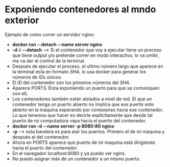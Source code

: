 # Exponiendo contenedores al mndo exterior 

Ejemplo de como correr un servidor nginx:

- **docker run --detach --name server nginx**
- **-d** ó **--detach** —> Si el contenedor que voy a ejecutar tiene un proceso que tiene output y/o pretende correr en modo interactivo, lo va omitir, me va dar el control de la terminal.
- Después de ejecutar el proceso, el ultimo número largo que aparece en la terminal esta en formato *SHA*, lo usa docker para generar los números de *IDs* únicos.
- El *ID* del contenedor son los primeros números del *SHA*.
- Aparece PORTS (Esta exponiendo un puerto para que se comuniquen con el).
- Los contenedores también están aislados a nivel de red. El que un contenedor tenga un puerto abierto no implica que ese puerto este abierto en la maquina esperando por conexiones hacia ese contenedor. Lo que tenemos que hacer es decirle explícitamente que desde tal puerto de mi computadora vaya hacia el puerto del contenedor.
- **docker run -d --name server -p 8080:80 nginx**
- **-p** —> esta bandera es para atar los puertos. Primero el de mi maquina y después el del contenedor.
- Ahora en PORTS aparece que puerto de mi maquina está dirigiendo hacia el puerto del contenedor.
- En el navegador localhost:8080 y ya puedo ver nginx.
- No puedo asignar más de un contenedor a un mismo puerto.